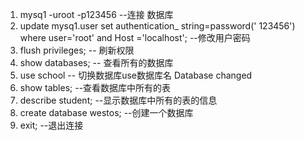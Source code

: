 1.  mysq1 -uroot -p123456 --连接 数据库
2. update mysq1.user set authentication_ string=password(' 123456') where user='root' and Host ='localhost'; --修改用户密码
3. flush privileges; -- 刷新权限
4. show databases; -- 查看所有的数据库
5. use school -- 切换数据库use数据库名
   Database changed
6. show tables; --查看数据库中所有的表
7. describe student; --显示数据库中所有的表的信息
8. create database westos; --创建一个数据库
9. exit; --退出连接